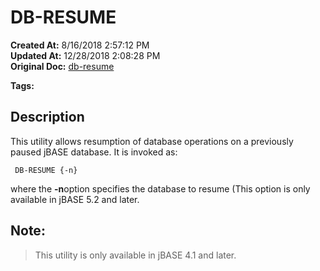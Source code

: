 # DB-RESUME

**Created At:** 8/16/2018 2:57:12 PM  
**Updated At:** 12/28/2018 2:08:28 PM  
**Original Doc:** [db-resume](https://docs.jbase.com/46963-utilities/db-resume)  

**Tags:**
<badge text='db' vertical='middle' />
<badge text='resume' vertical='middle' />
<badge text='db-resume' vertical='middle' />
<badge text='database operations' vertical='middle' />

## Description 

This utility allows resumption of database operations on a previously paused jBASE database. It is invoked as:

```
 DB-RESUME {-n}
```

where the **-n**option specifies the database to resume (This option is only available in jBASE 5.2 and later.



## Note:


> This utility is only available in jBASE 4.1 and later.


